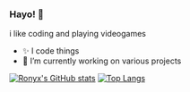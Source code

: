 ### Hayo! 👋 
i like coding and playing videogames

- ✨️ I code things 
- 🔭 I’m currently working on various projects

[![Ronyx's GitHub stats](https://github-readme-stats.vercel.app/api?username=RonyxDumb&theme=radical&show_icons=true)](https://github.com/anuraghazra/github-readme-stats)
[![Top Langs](https://github-readme-stats.vercel.app/api/top-langs/?username=RonyxDumb&theme=radical)](https://github.com/anuraghazra/github-readme-stats)

